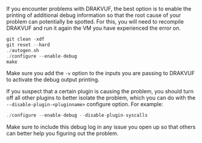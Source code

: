 If you encounter problems with DRAKVUF, the best option is to enable the printing of additional debug information so that the root cause of your problem can potentially be spotted. For this, you will need to recompile DRAKVUF and run it again the VM you have experienced the error on.

```c
git clean -xdf
git reset --hard
./autogen.sh
./configure --enable-debug
make
```

Make sure you add the `-v` option to the inputs you are passing to DRAKVUF to activate the debug output printing.

If you suspect that a certain plugin is causing the problem, you should turn off all other plugins to better isolate the problem, which you can do with the `--disable-plugin-<pluginname>` configure option. For example:

```c
./configure --enable-debug --disable-plugin-syscalls
```

Make sure to include this debug log in any issue you open up so that others can better help you figuring out the problem.